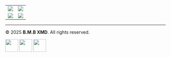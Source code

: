 

<table>
    <td>
      <a href="https://dashboard.heroku.com/new"><img src="https://img.shields.io/badge/Deploy%20Heroku-430098?style=for-the-badge&logo=heroku&logoColor=white" /></a>
    </td>
    <td>
      <a href="https://railway.app/new"><img src="https://img.shields.io/badge/Deploy%20Railway-0B0D0E?style=for-the-badge&logo=railway&logoColor=white" /></a>
    </td>
  </tr>
  <tr>
    <td>
      <a href="https://render.com/deploy"><img src="https://img.shields.io/badge/Deploy%20Render-46E3B7?style=for-the-badge&logo=render&logoColor=white" /></a>
    </td>
    <td>
      <a href="https://www.koyeb.com/"><img src="https://img.shields.io/badge/Deploy%20Koyeb-121212?style=for-the-badge&logo=koyeb&logoColor=white" /></a>
    </td>
  </tr>
</table>

---







© 2025 **B.M.B XMD**. All rights reserved.  

<a href="https://youtube.com/@bmb-xmd"><img src="https://cdn-icons-png.flaticon.com/512/1384/1384060.png" width="40px"/></a>
<a href="https://instagram.com/bmbxmd"><img src="https://cdn-icons-png.flaticon.com/512/2111/2111463.png" width="40px"/></a>
<a href="https://wa.me/255767862457"><img src="https://cdn-icons-png.flaticon.com/512/733/733585.png" width="40px"/></a>

</div>
